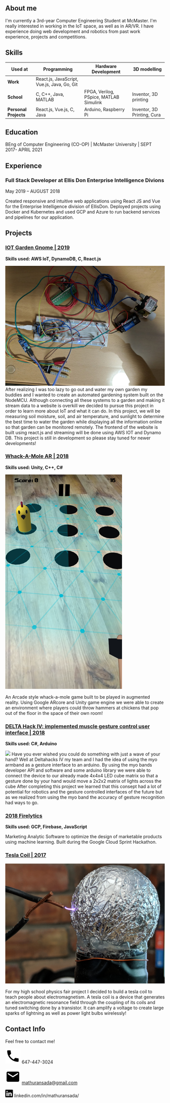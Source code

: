 ## About me
I'm currently a 3rd-year Computer Engineering Student at McMaster. I'm really interested in working in the IoT space, as well as in AR/VR. I have experience doing web development and robotics from past work experience, projects and competitions. 
 

## Skills

| Used at | Programming | Hardware Development |3D modelling |
| ------- | ----------- | -------------------- | ------------ |
| **Work** |React.js, JavaScript, Vue.js, Java, Go, Git|
| **School** | C, C++, Java,  MATLAB | FPGA, Verilog, PSpice, MATLAB Simulink | Inventor, 3D printing |
| **Personal Projects** | React.js, Vue.js, C, Java | Arduino, Raspberry Pi | Inventor, 3D Printing, Cura |

## Education
BEng of Computer Engineering (CO-OP) | McMaster University | SEPT 2017- APRIL 2021

## Experience

### Full Stack Developer at Ellis Don Enterprise Intelligence Divions

May 2019 – AUGUST 2018

Created responsive and intuitive web applications using React JS and Vue for the Enterprise Intelligence division of EllisDon. Deployed projects using Docker and Kubernetes and used GCP and Azure to run backend services and pipelines for our application.

## Projects

### [IOT Garden Gnome | 2019](https://github.com/saamirt/IOT-Garden-Gnome)
**Skills used: AWS IoT, DynamoDB, C, React.js**

![](gnomeProject.jpg)
After realizing I was too lazy to go out and water my own garden my buddies and I wanted to create an automated gardening system built on the NodeMCU. Although connecting all these systems to a garden and making it stream data to a website is overkill we decided to pursue this project in order to learn more about IoT and what it can do. In this project, we will be measuring soil moisture, soil, and air temperature, and sunlight to determine the best time to water the garden while displaying all the information online so that garden can be monitored remotely. The frontend of the website is built using react.js and streaming will be done using AWS IOT and Dynamo DB. This project is still in development so please stay tuned for newer developments!

### [Whack-A-Mole AR | 2018](https://github.com/Vithop/Wack-A-Bok) 
**Skills used: Unity, C++, C#**

![](gameField2small.png)

An Arcade style whack-a-mole game built to be played in augmented reality. Using Google ARcore and Unity game engine we were able to create an environment where players could throw hammers at chickens that pop out of the floor in the space of their own room!

### [DELTA Hack IV: implemented muscle gesture control user interface | 2018]()
**Skills used: C#, Arduino**

![](Wearable-BioSensor.gif)
Have you ever wished you could do something with just a wave of your hand? Well at Deltahacks IV my team and I had the idea of using the myo armband as a gesture interface to an arduino. By using the myo bands developer API and software and some arduino library we were able to connect the device to our already made 4x4x4 LED cube matrix so that a gesture done by your hand would move a 2x2x2 matrix of lights across the cube After completing this project we learned that this consept had a lot of potential for robotics and the gesture controlled interfaces of the future but as we realized from using the myo band the accuracy of gesture recognition had ways to go.

### [2018 Firelytics](https://test1-fc794.firebaseapp.com/)
**Skills used: GCP, Firebase, JavaScript**

Marketing Analytic Software to optimize the design of marketable products using machine learning. Built during the Google Cloud Sprint Hackathon.

### [Tesla Coil | 2017]()
![](TeslaCoil.jpg)

For my high school physics fair project I decided to build a tesla coil to teach people about electromagnetism. A tesla coil is a device that generates an electromagnetic resonance field through the coupling of its coils and tuned switching done by a transistor. It can amplify a voltage to create large sparks of lightning as well as power light bulbs wirelessly!

## Contact Info

Feel free to contact me!

![](phone.svg) 647-447-3024

![](email.svg) mathuransada@gmail.com

![](linkedin-logo.png) linkedin.com/in/mathuransada/


